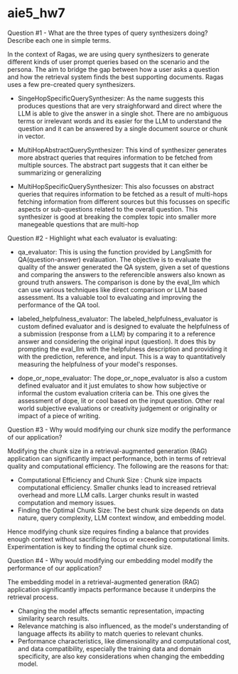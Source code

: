 # aie5_hw7

Question #1 - What are the three types of query synthesizers doing? Describe each one in simple terms.

In the context of Ragas, we are using query synthesizers to generate different kinds of user prompt queries based on the scenario and the persona. The aim to bridge the gap between how a user asks a question and how the retrieval system finds the best supporting documents. Ragas uses a few pre-created query synthesizers.

* SingeHopSpecificQuerySynthesizer: As the name suggests this produces questions that are very straighforward and direct where the LLM is able to give the answer in a single shot. There are no ambiguous terms or irrelevant words and its easier for the LLM to understand the question and it can be answered by a single document source or chunk in vector.

* MultiHopAbstractQuerySynthesizer: This kind of synthesizer generates more abstract queries that requires information to be fetched from multiple sources. The abstract part suggests that it can either be summarizing or generalizing
  
* MultiHopSpecificQuerySynthesizer: This also focusses on abstract queries that requires information to be fetched as a result of multi-hops fetching information from different sources but this focusses on specific aspects or sub-questions related to the overall question. This synthesizer is good at breaking the complex topic into smaller more manegeable questions that are multi-hop

Question #2 - Highlight what each evaluator is evaluating:

* qa_evaluator: This is using the function provided by LangSmith for QA(question-answer) evalauation. The objective is to evaluate the quality of the answer generated the QA system, given a set of questions and comparing the answers to the referencible answers also known as ground truth answers. The comparison is done by the eval_llm which can use various techniques like direct comparison or LLM based assessment. Its a valuable tool to evaluating and improving the performance of the QA tool.
  
* labeled_helpfulness_evaluator: The labeled_helpfulness_evaluator is custom defined evaluator and is designed to evaluate the helpfulness of a submission (response from a LLM) by comparing it to a reference answer and considering the original input (question). It does this by prompting the eval_llm with the helpfulness description and providing it with the prediction, reference, and input. This is a way to quantitatively measuring the helpfulness of your model's responses.
  
* dope_or_nope_evaluator: The dope_or_nope_evaluator is also a custom defined evaluator and it just emulates to show how subjective or informal the custom evaluation criteria can be. This one gives the assessment of dope, lit or cool based on the input question. Other real world subjective evaluations or creativity judgement or originality or impact of a piece of writing.

Question #3 - Why would modifying our chunk size modify the performance of our application?

Modifying the chunk size in a retrieval-augmented generation (RAG) application can significantly impact performance, both in terms of retrieval quality and computational efficiency. The following are the reasons for that:
* Computational Efficiency and Chunk Size : Chunk size impacts computational efficiency. Smaller chunks lead to increased retrieval overhead and more LLM calls. Larger chunks result in wasted computation and memory issues.
* Finding the Optimal Chunk Size: The best chunk size depends on data nature, query complexity, LLM context window, and embedding model.

Hence modifying chunk size requires finding a balance that provides enough context without sacrificing focus or exceeding computational limits. Experimentation is key to finding the optimal chunk size.

Question #4 - Why would modifying our embedding model modify the performance of our application?

The embedding model in a retrieval-augmented generation (RAG) application significantly impacts performance because it underpins the retrieval process.
* Changing the model affects semantic representation, impacting similarity search results.
* Relevance matching is also influenced, as the model's understanding of language affects its ability to match queries to relevant chunks.
* Performance characteristics, like dimensionality and computational cost, and data compatibility, especially the training data and domain specificity, are also key considerations when changing the embedding model.

